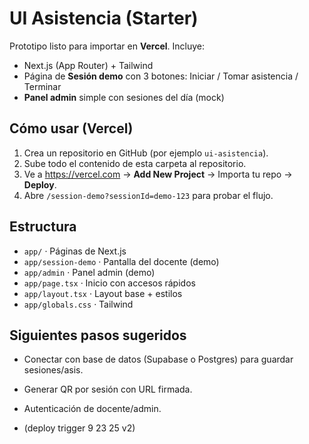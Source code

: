 # UI Asistencia (Starter)

Prototipo listo para importar en **Vercel**. Incluye:
- Next.js (App Router) + Tailwind
- Página de **Sesión demo** con 3 botones: Iniciar / Tomar asistencia / Terminar
- **Panel admin** simple con sesiones del día (mock)

## Cómo usar (Vercel)
1. Crea un repositorio en GitHub (por ejemplo `ui-asistencia`).
2. Sube todo el contenido de esta carpeta al repositorio.
3. Ve a https://vercel.com → **Add New Project** → Importa tu repo → **Deploy**.
4. Abre `/session-demo?sessionId=demo-123` para probar el flujo.

## Estructura
- `app/` · Páginas de Next.js
- `app/session-demo` · Pantalla del docente (demo)
- `app/admin` · Panel admin (demo)
- `app/page.tsx` · Inicio con accesos rápidos
- `app/layout.tsx` · Layout base + estilos
- `app/globals.css` · Tailwind

## Siguientes pasos sugeridos
- Conectar con base de datos (Supabase o Postgres) para guardar sesiones/asis.
- Generar QR por sesión con URL firmada.
- Autenticación de docente/admin.

- (deploy trigger 9 23 25 v2)

